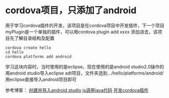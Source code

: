 # cordova项目，只添加了android
用于学习cordova插件的开发，该项目是在cordova项目中开发插件，下一个项目myPlugin是一个单独的插件，可以用cordova plugin add xxxx 添加进去，该项目先了解目录结构及配置

```
cordova create hello
cd hello
cordova platforms add android
```

学习这块内容时，当时使用的是eclipse，现在使用的是android studio2.0操作的
用android studio导入eclipse adt项目，文件夹选到.../hello/platforms/android/
用eclipse直接导入android项目即可


参考博客：
[创建并导入android studio](http://blog.csdn.net/u010919133/article/details/51507343)
[js调用java代码](http://blog.csdn.net/u010919133/article/details/51517848)
[开发cordova插件]()
